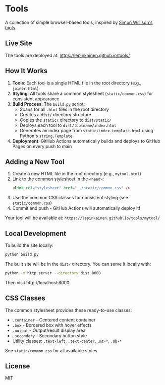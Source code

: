 # Tools

A collection of simple browser-based tools, inspired by [Simon Willison's tools](https://tools.simonwillison.net).

## Live Site

The tools are deployed at: https://lepinkainen.github.io/tools/

## How It Works

1. **Tools**: Each tool is a single HTML file in the root directory (e.g., `joiner.html`)
2. **Styling**: All tools share a common stylesheet (`static/common.css`) for consistent appearance
3. **Build Process**: The `build.py` script:
   - Scans for all `.html` files in the root directory
   - Creates a `dist/` directory structure
   - Copies the `static/` directory to `dist/static/`
   - Deploys each tool to `dist/toolname/index.html`
   - Generates an index page from `static/index.template.html` using Python's `string.Template`
4. **Deployment**: GitHub Actions automatically builds and deploys to GitHub Pages on every push to main

## Adding a New Tool

1. Create a new HTML file in the root directory (e.g., `mytool.html`)
2. Link to the common stylesheet in the `<head>`:
   ```html
   <link rel="stylesheet" href="../static/common.css" />
   ```
3. Use the common CSS classes for consistent styling (see `static/common.css`)
4. Commit and push - GitHub Actions will automatically deploy it!

Your tool will be available at: `https://lepinkainen.github.io/tools/mytool/`

## Local Development

To build the site locally:

```bash
python build.py
```

The built site will be in the `dist/` directory. You can serve it locally with:

```bash
python -m http.server --directory dist 8000
```

Then visit http://localhost:8000

## CSS Classes

The common stylesheet provides these ready-to-use classes:

- `.container` - Centered content container
- `.box` - Bordered box with hover effects
- `.output` - Output/result display area
- `.secondary` - Secondary button style
- Utility classes: `.text-left`, `.text-center`, `.mt-*`, `.mb-*`

See `static/common.css` for all available styles.

## License

MIT
